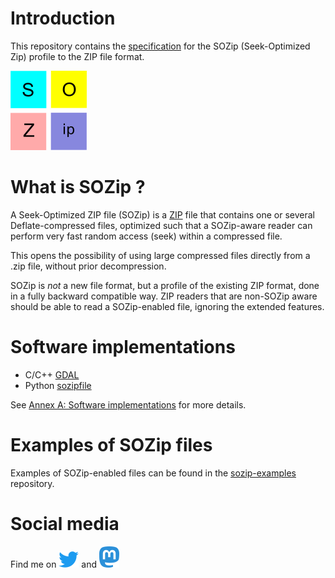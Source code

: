 # Introduction

This repository contains the [specification](spec.md) for the SOZip
(Seek-Optimized Zip) profile to the ZIP file format.

![Logo](images/logo.png)

# What is SOZip ?

A Seek-Optimized ZIP file (SOZip) is a [ZIP](https://en.wikipedia.org/wiki/ZIP_(file_format)) file
that contains one or several Deflate-compressed files, optimized such that a
SOZip-aware reader can perform very fast random access (seek) within a
compressed file.

This opens the possibility of using large compressed files directly from a
.zip file, without prior decompression.

SOZip is *not* a new file format, but a profile of the existing ZIP format,
done in a fully backward compatible way. ZIP readers that are non-SOZip aware
should be able to read a SOZip-enabled file, ignoring the extended features.

# Software implementations

- C/C++ [GDAL](https://gdal.org)
- Python [sozipfile](https://github.com/sozip/sozipfile)

See [Annex A: Software implementations](https://github.com/sozip/sozip-spec/blob/master/spec.md#annex-a-software-implementations)
for more details.

# Examples of SOZip files

Examples of SOZip-enabled files can be found in the
[sozip-examples](https://github.com/sozip/sozip-examples) repository.

# Social media

Find me on [![Twitter](images/32px-Twitter-logo.svg.png)](https://twitter.com/sozipOrg) and
[![Mastodon](images/Mastodon_Logotype_(Simple).png)](https://fosstodon.org/@sozip)

<!---
# Adopters

(Put here a list of organizations, in particular data producers, that have
adopted SOZip)
-->
